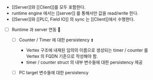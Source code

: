 - [[Server]]와 [[Client]]를 모두 포함한다.
- runtime engine 에서는 [[server]] 를 통해서만 값을 read/write 한다.
- [[Server]]와 [[PLC, Field IO]]  의 sync 는 [[Client]]에서 수행한다.




- [ ] Runtime 과 server 연동 🔺
	- [ ] Counter / Timer 에 대한 persistency ⏫
		- Vertex 구조에 내재된 임의의 이름으로 생성되는 timer / counter 를 Vertex 의 FQDN 기준으로 작성해야 함.
		- timer / counter struct 의 내부 변수들에 대한 persistency 제공
	- [ ] PC target 변수들에 대한 persistency



